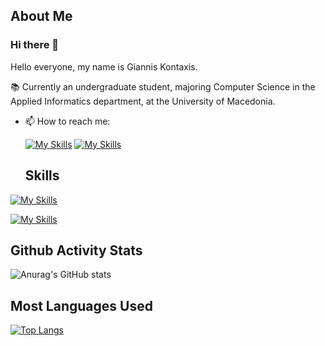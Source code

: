 ## About Me

### Hi there 👋

<!--
**gianniskontaxis/gianniskontaxis** is a ✨ _special_ ✨ repository because its `README.md` (this file) appears on your GitHub profile.
-->
Hello everyone, my name is Giannis Kontaxis.

📚 Currently an undergraduate student, majoring Computer Science in the Applied Informatics department, at the University of Macedonia.
- 📫 How to reach me:
  
  [![My Skills](https://skillicons.dev/icons?i=linkedin)](https://www.linkedin.com/in/ioannis-kontaxis-197914225/)
  [![My Skills](https://skillicons.dev/icons?i=gmail)](mailto:gianniskontaxis9@gmail.com)

  ## Skills

[![My Skills](https://skillicons.dev/icons?i=js,html,css,java,react,mongodb,tailwind,androidstudio,spring)](https://skillicons.dev)


[![My Skills](https://skillicons.dev/icons?i=aws,react,git,kubernetes,docker,python,tensorflow)](https://skillicons.dev)
<!-- Rest of your README content -->
## Github Activity Stats
![Anurag's GitHub stats](https://github-readme-stats.vercel.app/api?username=gianniskontaxis&show_icons=true&theme=radical)

## Most Languages Used
[![Top Langs](https://github-readme-stats.vercel.app/api/top-langs?username=gianniskontaxis&layout=compact)](https://github-readme-stats.vercel.app/)
